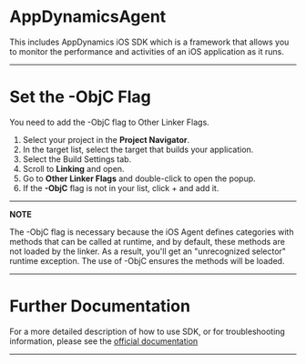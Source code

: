 # AppDynamicsAgent
This includes AppDynamics iOS SDK which is a framework that allows you to monitor the performance and activities of an iOS application as it runs.

---

# Set the -ObjC Flag

You need to add the -ObjC flag to Other Linker Flags.  

 1. Select your project in the **Project Navigator**.
 2. In the target list, select the target that builds your application.
 3. Select the Build Settings tab.
 4. Scroll to **Linking** and open.
 5. Go to **Other Linker Flags** and double-click to open the popup. 
 6. If the **-ObjC** flag is not in your list, click + and add it.  

---

**NOTE**

The -ObjC flag is necessary because the iOS Agent defines categories with methods that can be called at runtime, and by default, these methods are not loaded by the linker. As a result, you'll get an "unrecognized selector" runtime exception. The use of -ObjC ensures the methods will be loaded.

---

# Further Documentation
For a more detailed description of how to use SDK, or for
troubleshooting information, please see the
[official documentation](https://docs.appdynamics.com/appd/21.x/21.7/en/end-user-monitoring/mobile-real-user-monitoring/instrument-ios-applications)

---
